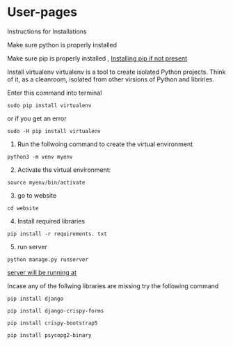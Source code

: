 # User-pages
Instructions for Installations

Make sure python is properly installed

Make sure pip is properly installed , [Installing pip if not present](https://pip.pypa.io/en/stable/installation/)

Install virtualenv
virtualenv is a tool to create isolated Python projects. Think of it, as a cleanroom, isolated from other virsions of Python and libriries.

Enter this command into terminal
```
sudo pip install virtualenv
```

or if you get an error

```
sudo -H pip install virtualenv
```

1. Run the follwoing command to create the virtual environment
```
python3 -m venv myenv
```

2. Activate the virtual environment:
```
source myenv/bin/activate
```

3. go to website
```
cd website
```

4. Install required libraries
```
pip install -r requirements. txt
```

5. run server
```
python manage.py runserver 
```

[server will be running at](http://127.0.0.1:8000/)




Incase any of the follwing libraries are missing try the following command
```
pip install django

pip install django-crispy-forms

pip install crispy-bootstrap5

pip install psycopg2-binary
```











